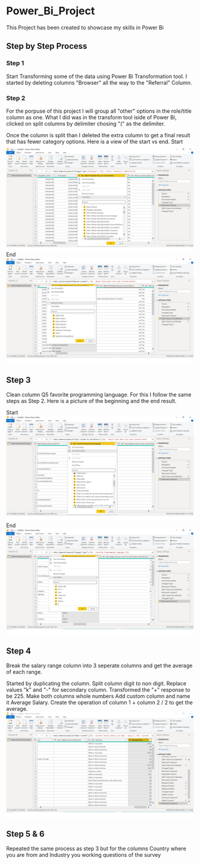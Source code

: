 # Power_Bi_Project
This Project has been created to showcase my skills in Power Bi

## Step by Step Process

### Step 1
Start Transforming some of the data using Power Bi Transformation tool. I started by deleting columns "Browser" all the way to the "Referral" Column. 

### Step 2
For the porpuse of this project I will group all "other" options in the role/title column as one. What I did was in the transform tool iside of Power Bi, clicked on split columns by delimiter chosing "(" as the delimiter. 

Once the column is split than I deleted the extra column to get a final result that has fewer category options. Here is a view of the start vs end. 
Start
![start](Images/BegStep2.png)
End
![end](Images/endStep2.png)


## Step 3
Clean column Q5 favorite programming language. For this I follow the same steps as Step 2. Here is a picture of the beginning and the end result. 

Start
![Start3](Images/startSetp3.png)
End
![end3](Images/endStep3.png)

## Step 4
Break the salary range column into 3 seperate columns and get the average of each range. 

Started by duplicating the column. 
Split column digit to non digit. 
Replace values "k" and "-" for secondary column. Transformed the "+" response to be 225.
Make both columns whole numbers
Add custom column and name it Average Salary. Create the operation of column 1 + column 2 / 2 to get the average.
![Step4](Images/step4.png)

## Step 5 & 6
Repeated the same process as step 3 but for the columns Country where you are from and Industry you working questions of the survey


